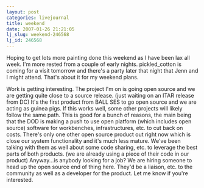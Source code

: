 ```yaml
---
layout: post
categories: livejournal
title: weekend
date: 2007-01-26 21:21:05
lj_slug: weekend-246568
lj_id: 246568
---
```

Hoping to get lots more painting done this weekend as I have been lax all week. I'm more rested from a couple of early nights. pickled_cotton is coming for a visit tomorrow and there's a party later that night that Jenn and I might attend. That's about it for my weekend plans.  



Work is getting interesting. The project I'm on is going open source and we are getting quite close to a source release. (just waiting on an ITAR release from DC) It's the first product from BALL SES to go open source and we are acting as guinea pigs. If this works well, some other projects will likely follow the same path. This is good for a bunch of reasons, the main being that the DOD is making a push to use open platform (which includes open source) software for workbenches, infrastructures, etc. to cut back on costs. There's only one other open source product out right now which is close our system functionality and it's much less mature. We've been talking with them as well about some code sharing, etc. to leverage the best parts of both products. (we are already using a piece of their code in our product) Anyway...is anybody looking for a job? We are hiring someone to head up the open source end of thing here. They'd be a liaison, etc. to the community as well as a developer for the product. Let me know if you're interested.
